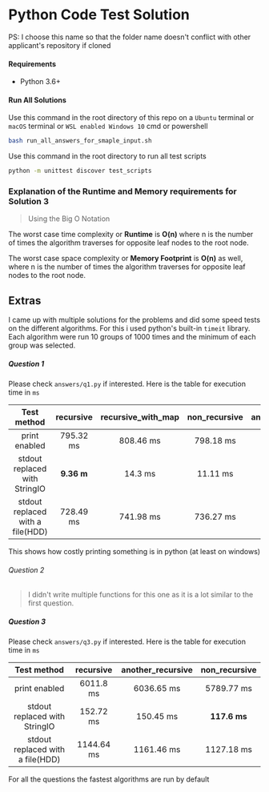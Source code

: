 # Python Code Test Solution
PS: I choose this name so that the folder name doesn't conflict with other applicant's repository if cloned

#### Requirements
- Python 3.6+

#### Run All Solutions
Use this command in the root directory of this repo on a `Ubuntu` terminal or `macOS` terminal or `WSL enabled Windows 10` cmd or powershell
```bash
bash run_all_answers_for_smaple_input.sh
```
Use this command in the root directory to run all test scripts
```bash
python -m unittest discover test_scripts
```
### Explanation of the Runtime and Memory requirements for Solution 3
> Using the Big O Notation

The worst case time complexity or **Runtime** is **O(n)** where n is the number of times the algorithm traverses for opposite leaf nodes to the root node.

The worst case space complexity or **Memory Footprint** is **O(n)** as well, where n is the number of times the algorithm traverses for opposite leaf nodes to the root node.

## Extras
I came up with multiple solutions for the problems and did some speed tests on the different algorithms. For this i used python's built-in `timeit` library. Each algorithm were run 10 groups of 1000 times and the minimum of each group was selected.
##### Question 1
Please check `answers/q1.py` if interested.
Here is the table for execution time in `ms`

| Test method                      |    recursive    |  recursive_with_map  | non_recursive  | another_non_recursive  |
|:--------------------------------:|:---------------:|:--------------------:|:--------------:|:----------------------:|
|  print enabled                   |   795.32 ms     |   808.46 ms          |    798.18 ms   |      819.41 ms         |
| stdout replaced with StringIO    |  **9.36 m**     |    14.3 ms           |   11.11 ms     |     19.77 ms           |
| stdout replaced with a file(HDD) |  728.49 ms      |    741.98 ms         |   736.27 ms    |     737.36 ms          |

This shows how costly printing something is in python (at least on windows)

###### Question 2
> I didn't write multiple  functions for this one as it is a lot similar to the first question.

##### Question 3
Please check `answers/q3.py` if interested.
Here is the table for execution time in `ms`

| Test method                      |    recursive    |  another_recursive   | non_recursive  |
|:--------------------------------:|:---------------:|:--------------------:|:--------------:|
|  print enabled                   |   6011.8 ms     |   6036.65 ms         |   5789.77 ms   |
| stdout replaced with StringIO    |  152.72 ms      |    150.45 ms         | **117.6 ms**   |
| stdout replaced with a file(HDD) |   1144.64 ms    |   1161.46 ms         |   1127.18 ms   |

For all the questions the fastest algorithms are run by default
